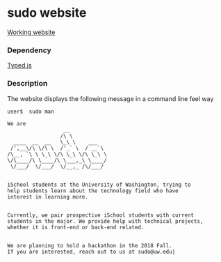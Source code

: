 # sudo website

[Working website](http://5tigerjelly.com/sudo/index.html)

### Dependency
[Typed.js](https://github.com/mattboldt/typed.js/)


### Description
The website displays the following message in a command line feel way
```
user$  sudo man 

We are
                  __            
                 /\ \           
  ____  __  __   \_\ \    ___   
 /',__\/\ \/\ \  /'_` \  / __`\ 
/\__, `\ \ \_\ \/\ \_\ \/\ \_\ \
\/\____/\ \____/\ \___,_\ \____/
 \/___/  \/___/  \/__,_ /\/___/ 


iSchool students at the University of Washington, trying to 
help students learn about the technology field who have 
interest in learning more.


Currently, we pair prospective iSchool students with current
students in the major. We provide help with technical projects,
whether it is front-end or back-end related.


We are planning to hold a hackathon in the 2018 Fall.
If you are interested, reach out to us at sudo@uw.edu|
```
